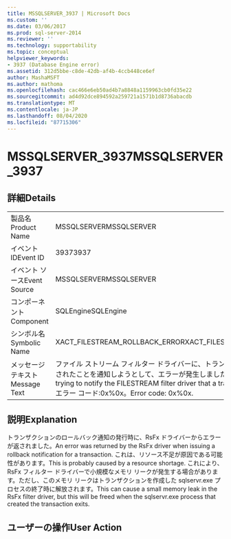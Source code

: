 ```yaml
---
title: MSSQLSERVER_3937 | Microsoft Docs
ms.custom: ''
ms.date: 03/06/2017
ms.prod: sql-server-2014
ms.reviewer: ''
ms.technology: supportability
ms.topic: conceptual
helpviewer_keywords:
- 3937 (Database Engine error)
ms.assetid: 312d5bbe-c8de-42db-af4b-4ccb448ce6ef
author: MashaMSFT
ms.author: mathoma
ms.openlocfilehash: cac466e6eb50ad4b7a8848a1159963cb0fd35e22
ms.sourcegitcommit: ad4d92dce894592a259721a1571b1d8736abacdb
ms.translationtype: MT
ms.contentlocale: ja-JP
ms.lasthandoff: 08/04/2020
ms.locfileid: "87715306"
---
```

# <a name="mssqlserver_3937"></a><span data-ttu-id="1d48d-102">MSSQLSERVER_3937</span><span class="sxs-lookup"><span data-stu-id="1d48d-102">MSSQLSERVER_3937</span></span>
    
## <a name="details"></a><span data-ttu-id="1d48d-103">詳細</span><span class="sxs-lookup"><span data-stu-id="1d48d-103">Details</span></span>  
  
|||  
|-|-|  
|<span data-ttu-id="1d48d-104">製品名</span><span class="sxs-lookup"><span data-stu-id="1d48d-104">Product Name</span></span>|<span data-ttu-id="1d48d-105">MSSQLSERVER</span><span class="sxs-lookup"><span data-stu-id="1d48d-105">MSSQLSERVER</span></span>|  
|<span data-ttu-id="1d48d-106">イベント ID</span><span class="sxs-lookup"><span data-stu-id="1d48d-106">Event ID</span></span>|<span data-ttu-id="1d48d-107">3937</span><span class="sxs-lookup"><span data-stu-id="1d48d-107">3937</span></span>|  
|<span data-ttu-id="1d48d-108">イベント ソース</span><span class="sxs-lookup"><span data-stu-id="1d48d-108">Event Source</span></span>|<span data-ttu-id="1d48d-109">MSSQLSERVER</span><span class="sxs-lookup"><span data-stu-id="1d48d-109">MSSQLSERVER</span></span>|  
|<span data-ttu-id="1d48d-110">コンポーネント</span><span class="sxs-lookup"><span data-stu-id="1d48d-110">Component</span></span>|<span data-ttu-id="1d48d-111">SQLEngine</span><span class="sxs-lookup"><span data-stu-id="1d48d-111">SQLEngine</span></span>|  
|<span data-ttu-id="1d48d-112">シンボル名</span><span class="sxs-lookup"><span data-stu-id="1d48d-112">Symbolic Name</span></span>|<span data-ttu-id="1d48d-113">XACT_FILESTREAM_ROLLBACK_ERROR</span><span class="sxs-lookup"><span data-stu-id="1d48d-113">XACT_FILESTREAM_ROLLBACK_ERROR</span></span>|  
|<span data-ttu-id="1d48d-114">メッセージ テキスト</span><span class="sxs-lookup"><span data-stu-id="1d48d-114">Message Text</span></span>|<span data-ttu-id="1d48d-115">ファイル ストリーム フィルター ドライバーに、トランザクションがロールバックされたことを通知しようとして、エラーが発生しました。</span><span class="sxs-lookup"><span data-stu-id="1d48d-115">An error occurred while trying to notify the FILESTREAM filter driver that a transaction was rolled back.</span></span> <span data-ttu-id="1d48d-116">エラー コード:0x%0x。</span><span class="sxs-lookup"><span data-stu-id="1d48d-116">Error code: 0x%0x.</span></span>|  
  
## <a name="explanation"></a><span data-ttu-id="1d48d-117">説明</span><span class="sxs-lookup"><span data-stu-id="1d48d-117">Explanation</span></span>  
 <span data-ttu-id="1d48d-118">トランザクションのロールバック通知の発行時に、RsFx ドライバーからエラーが返されました。</span><span class="sxs-lookup"><span data-stu-id="1d48d-118">An error was returned by the RsFx driver when issuing a rollback notification for a transaction.</span></span> <span data-ttu-id="1d48d-119">これは、リソース不足が原因である可能性があります。</span><span class="sxs-lookup"><span data-stu-id="1d48d-119">This is probably caused by a resource shortage.</span></span> <span data-ttu-id="1d48d-120">これにより、RsFx フィルター ドライバーで小規模なメモリ リークが発生する場合があります。ただし、このメモリ リークはトランザクションを作成した sqlservr.exe プロセスの終了時に解放されます。</span><span class="sxs-lookup"><span data-stu-id="1d48d-120">This can cause a small memory leak in the RsFx filter driver, but this will be freed when the sqlservr.exe process that created the transaction exits.</span></span>  
  
## <a name="user-action"></a><span data-ttu-id="1d48d-121">ユーザーの操作</span><span class="sxs-lookup"><span data-stu-id="1d48d-121">User Action</span></span>  
  
